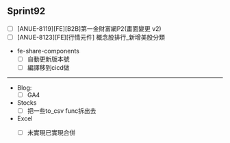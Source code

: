 ## Sprint92
* [ ] \[ANUE-8119\][FE][B2B]第一金財富網P2(畫面變更 v2)
* [ ] \[ANUE-8123\][FE][行情元件] 概念股排行_新增美股分類

*  fe-share-components
	* [ ] 自動更新版本號
	* [ ] 編譯移到cicd做

 ---
 
 * Blog: 
	* [ ] GA4
*  Stocks
	* [ ] 把一些to_csv func拆出去
*  Excel
	* [ ] 未實現已實現合併


 